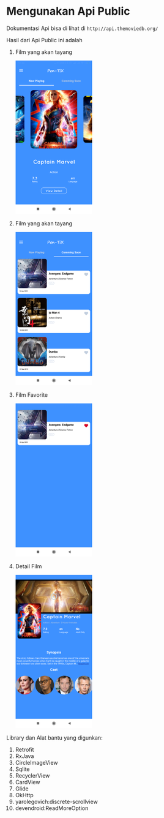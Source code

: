 # Mengunakan Api Public

Dokumentasi Api bisa di lihat di `http://api.themoviedb.org/`

Hasil dari Api Public ini adalah

1. Film yang akan tayang

    <img src="https://raw.githubusercontent.com/ariya01/Belajar-APIPublik-PenTIX/master/pic/Screenshot_2019-03-24-13-44-52-480_com.pentil.pen_tix.png"  width="200" height="400">

2. Film yang akan tayang

    <img src="https://raw.githubusercontent.com/ariya01/Belajar-APIPublik-PenTIX/master/pic/Screenshot_2019-03-24-13-43-57-040_com.pentil.pen_tix.png"  width="200" height="400">

3. Film Favorite 

    <img src="https://raw.githubusercontent.com/ariya01/Belajar-APIPublik-PenTIX/master/pic/Screenshot_2019-03-24-13-44-23-358_com.pentil.pen_tix.png"  width="200" height="400">

4. Detail Film 

    <img src="https://raw.githubusercontent.com/ariya01/Belajar-APIPublik-PenTIX/master/pic/Screenshot_2019-03-24-13-44-47-983_com.pentil.pen_tix.png"  width="200" height="400">
    

Library dan Alat bantu yang digunkan:

1. Retrofit
2. RxJava
3. CircleImageView
4. Sqlite
5. RecyclerView
6. CardView
7. Glide
8. OkHttp
9. yarolegovich:discrete-scrollview
10. devendroid:ReadMoreOption